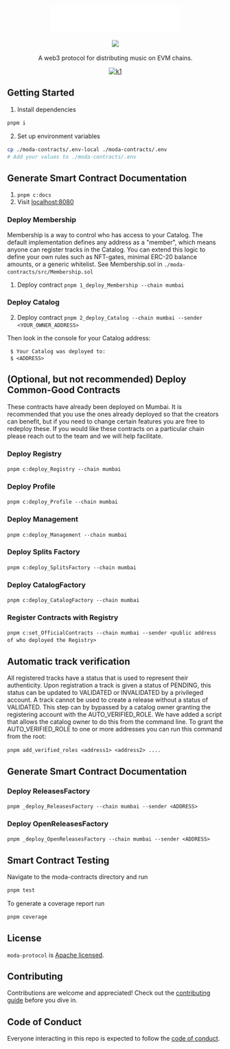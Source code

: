 <div align="center">
  <img src="./logo.svg" alt="Logo" height="60" />
  <br/>
  <br/>
  <a href="https://www.npmjs.com/package/modadao">
    <img src="https://img.shields.io/npm/v/modadao?style=flat&label=Version" />
  </a>
  <br/>
  <p>A web3 protocol for distributing music on EVM chains.</p>

  [![k1]][k2]

  [k1]: https://img.shields.io/twitter/follow/moda_dao?style=flat
  [k2]: https://x.com/MODA_DAO
</div>

## Getting Started

1. Install dependencies
```bash
pnpm i
```

2. Set up environment variables
```bash
cp ./moda-contracts/.env-local ./moda-contracts/.env
# Add your values to ./moda-contracts/.env
```

## Generate Smart Contract Documentation

1. `pnpm c:docs`
2. Visit [localhost:8080](localhost:8080)

### Deploy Membership

Membership is a way to control who has access to your Catalog. The default implementation defines any address as a "member", which means anyone can register tracks in the Catalog. You can extend this logic to define your own rules such as NFT-gates, minimal ERC-20 balance amounts, or a generic whitelist. See Membership.sol in `./moda-contracts/src/Membership.sol`

1. Deploy contract `pnpm 1_deploy_Membership --chain mumbai`

### Deploy Catalog

2. Deploy contract `pnpm 2_deploy_Catalog --chain mumbai --sender <YOUR_OWNER_ADDRESS>`

Then look in the console for your Catalog address:

```
 $ Your Catalog was deployed to:
 $ <ADDRESS>
```

## (Optional, but not recommended) Deploy Common-Good Contracts

These contracts have already been deployed on Mumbai. It is recommended that you use the ones already deployed so that the creators can benefit, but if you need to change certain features you are free to redeploy these. If you would like these contracts on a particular chain please reach out to the team and we will help facilitate. 

### Deploy Registry
`pnpm c:deploy_Registry --chain mumbai`

### Deploy Profile
`pnpm c:deploy_Profile --chain mumbai`

### Deploy Management
`pnpm c:deploy_Management --chain mumbai`

### Deploy Splits Factory
`pnpm c:deploy_SplitsFactory --chain mumbai`

### Deploy CatalogFactory
`pnpm c:deploy_CatalogFactory --chain mumbai`

### Register Contracts with Registry
`pnpm c:set_OfficialContracts --chain mumbai --sender <public address of who deployed the Registry>`

## Automatic track verification

All registered tracks have a status that is used to represent their authenticity. Upon registration a track is given a status of PENDING, this status can be updated to VALIDATED or INVALIDATED by a privileged account. A track cannot be used to create a release without a status of VALIDATED. This step can by bypassed by a catalog owner granting the registering account with the AUTO_VERIFIED_ROLE. We have added a script that allows the catalog owner to do this from the command line. To grant the AUTO_VERIFIED_ROLE to one or more addresses you can run this command from the root: 

`pnpm add_verified_roles <address1> <address2> ....`

## Generate Smart Contract Documentation
### Deploy ReleasesFactory
`pnpm _deploy_ReleasesFactory --chain mumbai --sender <ADDRESS>`

### Deploy OpenReleasesFactory
`pnpm _deploy_OpenReleasesFactory --chain mumbai --sender <ADDRESS>`

## Smart Contract Testing

Navigate to the moda-contracts directory and run

```bash
pnpm test
```

To generate a coverage report run

```bash
pnpm coverage
```

## License

`moda-protocol` is [Apache licensed](LICENSE).

## Contributing

Contributions are welcome and appreciated! Check out the
[contributing guide](CONTRIBUTING.md) before you dive in.

## Code of Conduct

Everyone interacting in this repo is expected to follow the
[code of conduct](CODE_OF_CONDUCT.md).
